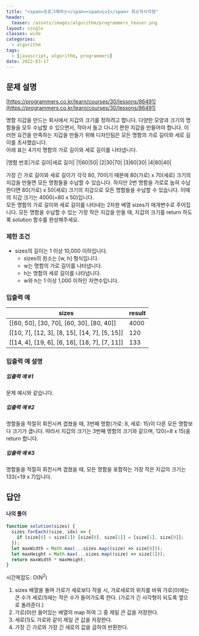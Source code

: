 ```yaml
---
title: "<span>프로그래머스</span><span>Lv1</span> 최소직사각형"
header:
  teaser: /assets/images/algorithm/programmers_teaser.png
layout: single
classes: wide
categories:
  - algorithm
tags:
  - [javascript, algorithm, programmers]
date: 2022-03-17
---
```


## 문제 설명

[https://programmers.co.kr/learn/courses/30/lessons/86491](https://programmers.co.kr/learn/courses/30/lessons/86491)

명함 지갑을 만드는 회사에서 지갑의 크기를 정하려고 합니다. 다양한 모양과 크기의 명함들을 모두 수납할 수 있으면서, 작아서 들고 다니기 편한 지갑을 만들어야 합니다. 이러한 요건을 만족하는 지갑을 만들기 위해 디자인팀은 모든 명함의 가로 길이와 세로 길이를 조사했습니다.  
아래 표는 4가지 명함의 가로 길이와 세로 길이를 나타냅니다.

|명함 번호|가로 길이|세로 길이|
|1|60|50|
|2|30|70|
|3|60|30|
|4|80|40|

가장 긴 가로 길이와 세로 길이가 각각 80, 70이기 때문에 80(가로) x 70(세로) 크기의 지갑을 만들면 모든 명함들을 수납할 수 있습니다. 하지만 2번 명함을 가로로 눕혀 수납한다면 80(가로) x 50(세로) 크기의 지갑으로 모든 명함들을 수납할 수 있습니다. 이때의 지갑 크기는 4000(=80 x 50)입니다.  
모든 명함의 가로 길이와 세로 길이를 나타내는 2차원 배열 sizes가 매개변수로 주어집니다. 모든 명함을 수납할 수 있는 가장 작은 지갑을 만들 때, 지갑의 크기를 return 하도록 solution 함수를 완성해주세요.

### 제한 조건

- sizes의 길이는 1 이상 10,000 이하입니다.
  - sizes의 원소는 [w, h] 형식입니다.
  - w는 명함의 가로 길이를 나타냅니다.
  - h는 명함의 세로 길이를 나타냅니다.
  - w와 h는 1 이상 1,000 이하인 자연수입니다.

### 입출력 예

| sizes                                         | result |
| --------------------------------------------- | ------ |
| [[60, 50], [30, 70], [60, 30], [80, 40]]      | 4000   |
| [[10, 7], [12, 3], [8, 15], [14, 7], [5, 15]] | 120    |
| [[14, 4], [19, 6], [6, 16], [18, 7], [7, 11]] | 133    |

### 입출력 예 설명

##### 입출력 예 #1

문제 예시와 같습니다.

##### 입출력 예 #2

명함들을 적절히 회전시켜 겹쳤을 때, 3번째 명함(가로: 8, 세로: 15)이 다른 모든 명함보다 크기가 큽니다. 따라서 지갑의 크기는 3번째 명함의 크기와 같으며, 120(=8 x 15)을 return 합니다.

##### 입출력 예 #3

명함들을 적절히 회전시켜 겹쳤을 때, 모든 명함을 포함하는 가장 작은 지갑의 크기는 133(=19 x 7)입니다.

## 답안

#### 나의 풀이

```javascript
function solution(sizes) {
  sizes.forEach((size, idx) => {
    if (size[0] < size[1]) [size[0], size[1]] = [size[1], size[0]];
  });
  let maxWidth = Math.max(...sizes.map((size) => size[0]));
  let maxHeight = Math.max(...sizes.map((size) => size[1]));
  return maxWidth * maxHeight;
}
```

시간복잡도: O(N<sup>2</sup>)

1. sizes 배열을 돌며 가로가 세로보다 작을 시, 가로세로의 위치를 바꿔 가로(0)에는 큰 수가 세로(1)에는 작은 수가 들어가도록 한다. (가로가 긴 사각형이 되도록 옆으로 돌려준다.)
1. 가로(0)만 들어있는 배열의 map 하여 그 중 제일 큰 값을 저장한다.
1. 세로(1)도 가로와 같이 제일 큰 값을 저장한다.
1. 가장 긴 가로와 가장 긴 세로의 값을 곱하여 반환한다.
